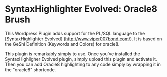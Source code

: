 SyntaxHighlighter Evolved: Oracle8 Brush
======================================

This Wordpress Plugin adds support for the PL/SQL language to the [SyntaxHighlighter Evolved] (http://www.viper007bond.com/).
It is based on the GeShi Definition (Keywords and Colors) for oracle8.

This plugin is remarkably simply to use. Once you've installed the SyntaxHighligher Evolved plugin, simply upload this plugin and activate it. Then you can add Oracle8 highlighting to any code simply by wrapping it in the "oracle8" shortcode.

